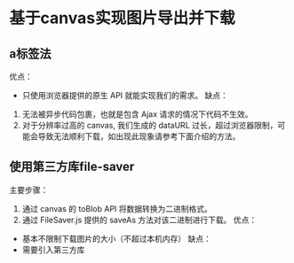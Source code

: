 # 基于canvas实现图片导出并下载

## a标签法
优点：
- 只使用浏览器提供的原生 API 就能实现我们的需求。
缺点：
1. 无法被异步代码包裹，也就是包含 Ajax 请求的情况下代码不生效。
2. 对于分辨率过高的 canvas, 我们生成的 dataURL 过长，超过浏览器限制，可能会导致无法顺利下载，如出现此现象请参考下面介绍的方法。


## 使用第三方库file-saver
主要步骤：
1. 通过 canvas 的 toBlob API 将数据转换为二进制格式。
2. 通过 FileSaver.js 提供的 saveAs 方法对该二进制进行下载。
优点：
- 基本不限制下载图片的大小（不超过本机内存）
缺点：
- 需要引入第三方库
